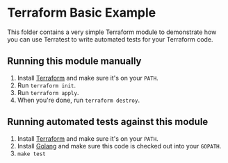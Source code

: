 # Terraform Basic Example

This folder contains a very simple Terraform module to demonstrate how you can use Terratest to write automated tests
for your Terraform code.

## Running this module manually

1. Install [Terraform](https://www.terraform.io/) and make sure it's on your `PATH`.
1. Run `terraform init`.
1. Run `terraform apply`.
1. When you're done, run `terraform destroy`.

## Running automated tests against this module

1. Install [Terraform](https://www.terraform.io/) and make sure it's on your `PATH`.
1. Install [Golang](https://golang.org/) and make sure this code is checked out into your `GOPATH`.
1. `make test`
